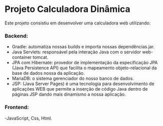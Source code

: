<h1>Projeto Calculadora Dinâmica</h1>
Este projeto consistiu em desenvolver uma calculadora web utilizando:

<h3>Backend:</h3>
<ul>
  <li>Gradle: automatiza nossas builds e importa nossas dependências.jar.</li>
  <li>Java Servlets: responsável pela interação Java com o servidor web-container tomcat.</li>
  <li>JPA com Hibernate: provedor de implementação da especificação JPA (Java Persistence API) que facilita o mapeamento objeto-relacional da  base de dados nossa da aplicação.</li>
  <li>MariaDB: o sistema gerenciador do nosso banco de dados.</li>
  <li>JSP: (Java Server Pages) é uma tecnologia para desenvolvimento de aplicações WEB que permite a inserção de código Java dentro de páginas JSP dando mais dinamismo a nossa aplicação.</li>
</ul>
<h3>Frontend:</h3>
-JavaScript, Css, Html.

